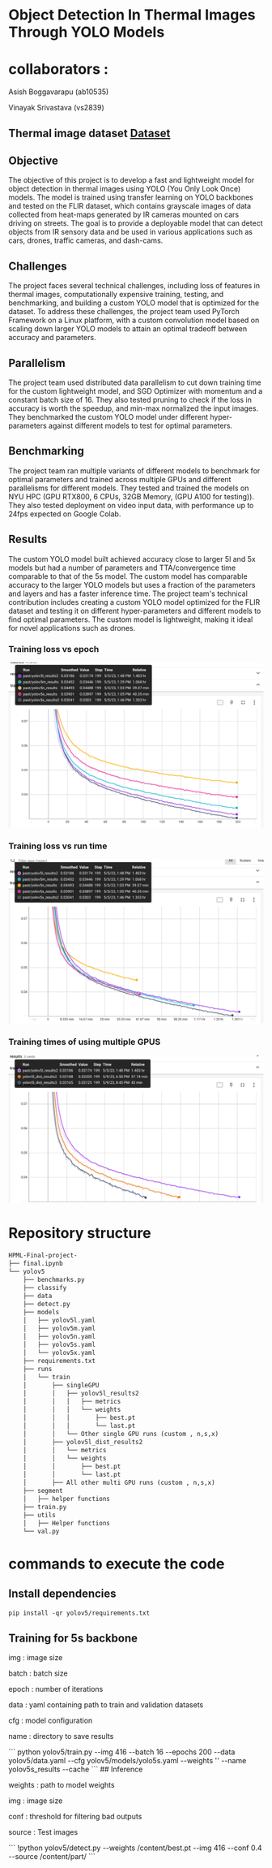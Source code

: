 # Object Detection In Thermal Images Through YOLO Models 
# collaborators : 
<p>Asish Boggavarapu (ab10535)</p>
<p>Vinayak Srivastava (vs2839)</p>

## Thermal image dataset [Dataset](https://www.flir.com/oem/adas/adas-dataset-form/)

## Objective

The objective of this project is to develop a fast and lightweight model for object detection in thermal images using YOLO (You Only Look Once) models. The model is trained using transfer learning on YOLO backbones and tested on the FLIR dataset, which contains grayscale images of data collected from heat-maps generated by IR cameras mounted on cars driving on streets. The goal is to provide a deployable model that can detect objects from IR sensory data and be used in various applications such as cars, drones, traffic cameras, and dash-cams.

## Challenges
The project faces several technical challenges, including loss of features in thermal images, computationally expensive training, testing, and benchmarking, and building a custom YOLO model that is optimized for the dataset. To address these challenges, the project team used PyTorch Framework on a Linux platform, with a custom convolution model based on scaling down larger YOLO models to attain an optimal tradeoff between accuracy and parameters.

## Parallelism
The project team used distributed data parallelism to cut down training time for the custom lightweight model, and SGD Optimizer with momentum and a constant batch size of 16. They also tested pruning to check if the loss in accuracy is worth the speedup, and min-max normalized the input images. They benchmarked the custom YOLO model under different hyper-parameters against different models to test for optimal parameters.

## Benchmarking
The project team ran multiple variants of different models to benchmark for optimal parameters and trained across multiple GPUs and different parallelisms for different models. They tested and trained the models on NYU HPC (GPU RTX800, 6 CPUs, 32GB Memory, (GPU A100 for testing)). They also tested deployment on video input data, with performance up to 24fps expected on Google Colab.

## Results
The custom YOLO model built achieved accuracy close to larger 5l and 5x models but had a number of parameters and TTA/convergence time comparable to that of the 5s model. The custom model has comparable accuracy to the larger YOLO models but uses a fraction of the parameters and layers and has a faster inference time. The project team's technical contribution includes creating a custom YOLO model optimized for the FLIR dataset and testing it on different hyper-parameters and different models to find optimal parameters. The custom model is lightweight, making it ideal for novel applications such as drones.

### Training loss vs epoch
<img src="/results/comparision of backbones(epochs vs loss) legend.png">

### Training loss vs run time
<img src="results/comparision of backbones(loss vs runtime ) legend.png.png">

### Training times of using multiple GPUS
<img src="results/runtimes of model L multi gpu legend.png">

# Repository structure
```
HPML-Final-project-
├── final.ipynb
└── yolov5
    ├── benchmarks.py
    ├── classify
    ├── data
    ├── detect.py
    ├── models
    │   ├── yolov5l.yaml
    │   ├── yolov5m.yaml
    │   ├── yolov5n.yaml
    │   ├── yolov5s.yaml
    │   └── yolov5x.yaml
    ├── requirements.txt
    ├── runs
    │   └── train
    │       ├── singleGPU
    │       │   ├── yolov5l_results2
    │       │   │   ├── metrics
    │       │   │   └── weights
    │       │   │       ├── best.pt
    │       │   │       └── last.pt
    │       │   └── Other single GPU runs (custom , n,s,x)
    │       ├── yolov5l_dist_results2
    │       │   └── metrics
    │       │   └── weights
    │       │       ├── best.pt
    │       │       └── last.pt
    │       ├── All other multi GPU runs (custom , n,s,x)
    ├── segment
    │   ├── helper functions
    ├── train.py
    ├── utils
    │   ├── Helper functions
    └── val.py
```
# commands to execute the code
## Install dependencies
```
pip install -qr yolov5/requirements.txt
```
## Training for 5s backbone
<p>img : image size</p>
<p>batch : batch size</p>
<p>epoch : number of iterations</p>
<p>data : yaml containing path to train and validation datasets</p>
<p>cfg : model configuration </p>
<p>name : directory to save results</p>
```
python yolov5/train.py --img 416 --batch 16 --epochs 200 --data yolov5/data.yaml --cfg yolov5/models/yolo5s.yaml --weights '' --name yolov5s_results  --cache
```
## Inference
<p>weights : path to model weights</p>
<p>img : image size</p>
<p>conf : threshold for filtering bad outputs</p>
<p>source : Test images</p>
```
!python yolov5/detect.py --weights /content/best.pt --img 416 --conf 0.4 --source /content/part/
```
